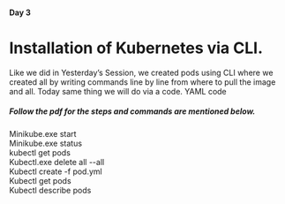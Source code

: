 #### Day 3

# Installation of Kubernetes via CLI.
Like we did in Yesterday’s Session, we created pods using CLI where we created all by writing commands line by line from where to pull the image and all.
Today same thing we will do via a code. YAML code

##### Follow the pdf for the steps and commands are mentioned below.
Minikube.exe start<br>
Minikube.exe status<br>
kubectl get pods<br>
Kubectl.exe delete all --all<br>
Kubectl create -f pod.yml<br>
Kubectl get pods<br>
Kubectl describe pods

